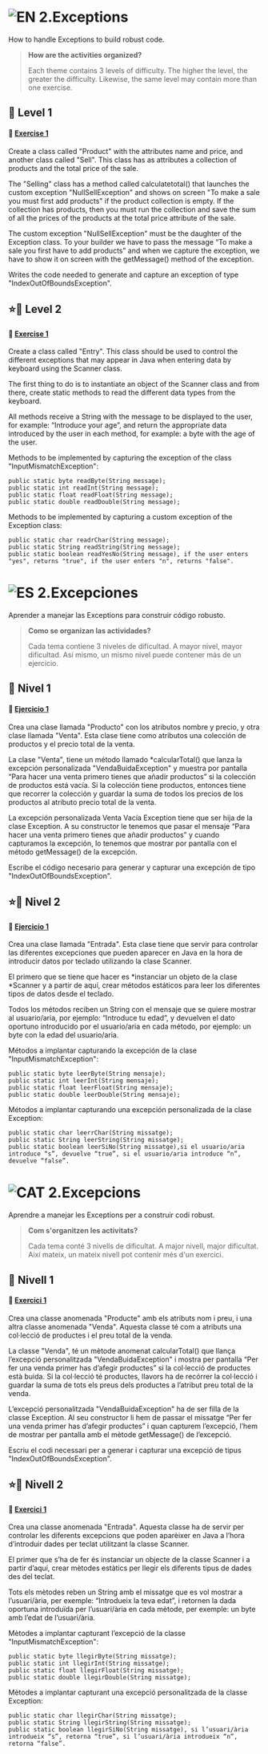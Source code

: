 ![EN](https://img.shields.io/badge/EN-blue.svg) **2.Exceptions**
=

How to handle Exceptions to build robust code.


>**How are the activities organized?**
>
>Each theme contains 3 levels of difficulty. The higher the level, the greater the difficulty. Likewise, the same level may contain more than one exercise.


:star2: Level 1
-

#### 📍 [Exercise 1](https://github.com/ariamdev/IT-ACADEMY-SPRINT-1/tree/main/SPRINT1/Tasca%20S1%2002%20Exceptions/n1exercici1)

Create a class called "Product" with the attributes name and price, and another class called "Sell". 
This class has as attributes a collection of products and the total price of the sale.

The "Selling" class has a method called calculatetotal() that launches the custom exception "NullSellException" and shows on screen "To make a sale you must first add products" if the product collection is empty. 
If the collection has products, then you must run the collection and save the sum of all the prices of the products at the total price attribute of the sale.

The custom exception "NullSellException" must be the daughter of the Exception class.
To your builder we have to pass the message “To make a sale you first have to add products” and when we capture the exception, we have to show it on screen with the getMessage() method of the exception.

Writes the code needed to generate and capture an exception of type "IndexOutOfBoundsException".


⭐🌟 Level 2
-

#### 📍 [Exercise 1](https://github.com/ariamdev/IT-ACADEMY-SPRINT-1/tree/main/SPRINT1/Tasca%20S1%2002%20Exceptions/n2exercici1)


Create a class called "Entry". 
This class should be used to control the different exceptions that may appear in Java when entering data by keyboard using the Scanner class.

The first thing to do is to instantiate an object of the Scanner class and from there, create static methods to read the different data types from the keyboard.

All methods receive a String with the message to be displayed to the user, for example: “Introduce your age”, and return the appropriate data introduced by the user in each method, for example: a byte with the age of the user.

Methods to be implemented by capturing the exception of the class "InputMismatchException":

~~~
public static byte readByte(String message);
public static int readInt(String message);
public static float readFloat(String message);
public static double readDouble(String message);
~~~

Methods to be implemented by capturing a custom exception of the Exception class:

~~~
public static char readrChar(String message);
public static String readString(String message);
public static boolean readYesNo(String message), if the user enters "yes", returns "true", if the user enters "n", returns "false".
~~~




![ES](https://img.shields.io/badge/ES-red.svg) **2.Excepciones**
=

Aprender a manejar las Exceptions para construir código robusto.


>**Como se organizan las actividades?**
>
>Cada tema contiene 3 niveles de dificultad. A mayor nivel, mayor dificultad. Así mismo, un mismo nivel puede contener más de un ejercicio.


:star2: Nivel 1
-

#### 📍 [Ejercicio 1](https://github.com/ariamdev/IT-ACADEMY-SPRINT-1/tree/main/SPRINT1/Tasca%20S1%2002%20Exceptions/n1exercici1)

Crea una clase llamada "Producto" con los atributos nombre y precio, y otra clase llamada "Venta". Esta clase tiene como atributos una colección de productos y el precio total de la venta.

La clase "Venta", tiene un método llamado *calcularTotal() que lanza la excepción personalizada "VendaBuidaException" y muestra por pantalla “Para hacer una venta primero tienes que añadir productos” si la colección de productos está vacía.
Si la colección tiene productos, entonces tiene que recorrer la colección y guardar la suma de todos los precios de los productos al atributo precio total de la venta.

La excepción personalizada Venta Vacía Exception tiene que ser hija de la clase Exception. 
A su constructor le tenemos que pasar el mensaje “Para hacer una venta primero tienes que añadir productos” y cuando capturamos la excepción, lo tenemos que mostrar por pantalla con el método getMessage() de la excepción.

Escribe el código necesario para generar y capturar una excepción de tipo "IndexOutOfBoundsException".


⭐🌟 Nivel 2
-

#### 📍 [Ejercicio 1](https://github.com/ariamdev/IT-ACADEMY-SPRINT-1/tree/main/SPRINT1/Tasca%20S1%2002%20Exceptions/n2exercici1)

Crea una clase llamada "Entrada". 
Esta clase tiene que servir para controlar las diferentes excepciones que pueden aparecer en Java en la hora de introducir datos por teclado utilizando la clase Scanner.

El primero que se tiene que hacer es *instanciar un objeto de la clase *Scanner y a partir de aquí, crear métodos estáticos para leer los diferentes tipos de datos desde el teclado. 

Todos los métodos reciben un String con el mensaje que se quiere mostrar al usuario/aria, por ejemplo: “Introduce tu edad”, y devuelven el dato oportuno introducido por el usuario/aria en cada método, por ejemplo: un byte con la edad del usuario/aria.

Métodos a implantar capturando la excepción de la clase "InputMismatchException":

~~~
public static byte leerByte(String mensaje);
public static int leerInt(String mensaje);
public static float leerFloat(String mensaje);
public static double leerDouble(String mensaje);
~~~


Métodos a implantar capturando una excepción personalizada de la clase Exception:

~~~
public static char leerrChar(String missatge);
public static String leerString(String missatge);
public static boolean leerSiNo(String missatge),si el usuario/aria introduce “s”, devuelve “true”, si el usuario/aria introduce “n”, devuelve “false”.
~~~


![CAT](https://img.shields.io/badge/CAT-yellow.svg) **2.Excepcions**
=

Aprendre a manejar les Exceptions per a construir codi robust.


>**Com s'organitzen les activitats?**
>
>Cada tema conté 3 nivells de dificultat. A major nivell, major dificultat. Així mateix, un mateix nivell pot contenir més d'un exercici.


:star2: Nivell 1
-

#### 📍 [Exercici 1](https://github.com/ariamdev/IT-ACADEMY-SPRINT-1/tree/main/SPRINT1/Tasca%20S1%2002%20Exceptions/n1exercici1)

Crea una classe anomenada "Producte" amb els atributs nom i preu, i una altra classe anomenada "Venda". Aquesta classe té com a atributs una col·lecció de productes i el preu total de la venda.

La classe "Venda", té un mètode anomenat calcularTotal() que llança l’excepció personalitzada "VendaBuidaException" i mostra per pantalla “Per fer una venda primer has d’afegir productes” si la col·lecció de productes està buida. Si la col·lecció té productes, llavors ha de recórrer la col·lecció i guardar la suma de tots els preus dels productes a l’atribut preu total de la venda.

L’excepció personalitzada "VendaBuidaException" ha de ser filla de la classe Exception. Al seu constructor li hem de passar el missatge  “Per fer una venda primer has d’afegir productes” i quan capturem l’excepció, l’hem de mostrar per pantalla amb el mètode getMessage() de l’excepció.

Escriu el codi necessari per a generar i capturar una excepció de tipus "IndexOutOfBoundsException".


⭐🌟 Nivell 2
-

#### 📍 [Exercici 1](https://github.com/ariamdev/IT-ACADEMY-SPRINT-1/tree/main/SPRINT1/Tasca%20S1%2002%20Exceptions/n2exercici1)

Crea una classe anomenada "Entrada". 
Aquesta classe ha de servir per controlar les diferents excepcions que poden aparèixer en Java a l’hora d’introduir dades per teclat utilitzant la classe Scanner.

El primer que s’ha de fer és instanciar un objecte de la classe Scanner i a partir d’aquí, crear mètodes estàtics per llegir els diferents tipus de dades des del teclat. 

Tots els mètodes reben un String amb el missatge que es vol mostrar a l’usuari/ària, per exemple: “Introdueix la teva edat”, i retornen la dada oportuna introduïda per l’usuari/ària en cada mètode, per exemple: un byte amb l’edat de l’usuari/ària.

Mètodes a implantar capturant l’excepció de la classe "InputMismatchException":

~~~
public static byte llegirByte(String missatge);
public static int llegirInt(String missatge);
public static float llegirFloat(String missatge);
public static double llegirDouble(String missatge);
~~~

Mètodes a implantar capturant una excepció personalitzada de la classe Exception:

~~~
public static char llegirChar(String missatge);
public static String llegirString(String missatge);
public static boolean llegirSiNo(String missatge), si l’usuari/ària introdueix “s”, retorna “true”, si l’usuari/ària introdueix “n”, retorna “false”.
~~~
